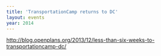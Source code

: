 ```yaml
---
title: 'TransportationCamp returns to DC'
layout: events
year: 2014
---
```


http://blog.openplans.org/2013/12/less-than-six-weeks-to-transportationcamp-dc/

